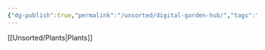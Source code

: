 ```yaml
---
{"dg-publish":true,"permalink":"/unsorted/digital-garden-hub/","tags":"gardenEntry"}
---
```



[[Unsorted/Plants\|Plants]]

